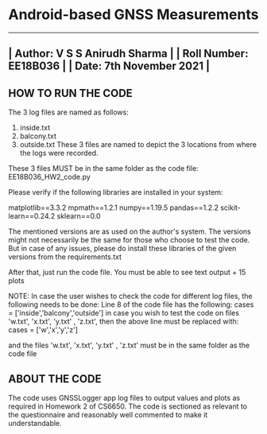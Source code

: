 # Android-based GNSS Measurements

-------------------------------------------------
|	Author: V S S Anirudh Sharma		|
|	Roll Number: EE18B036			|
|	Date: 7th November 2021			|
-------------------------------------------------

## HOW TO RUN THE CODE

The 3 log files are named as follows:
1. inside.txt
2. balcony.txt
3. outside.txt
These 3 files are named to depict the 3 locations from where the logs were recorded.

These 3 files MUST be in the same folder as the code file: EE18B036_HW2_code.py

Please verify if the following libraries are installed in your system:

matplotlib==3.3.2
mpmath==1.2.1
numpy==1.19.5
pandas==1.2.2
scikit-learn==0.24.2
sklearn==0.0

The mentioned versions are as used on the author's system. 
The versions might not necessarily be the same for those who choose to test the code.
But in case of any issues, please do install these libraries of the given versions from the requirements.txt

After that, just run the code file. You must be able to see text output + 15 plots

NOTE:
In case the user wishes to check the code for different log files, the following needs to be done:
Line 8 of the code file has the following:
		cases =  ['inside','balcony','outside']
in case you wish to test the code on files 'w.txt', 'x.txt', 'y.txt' , 'z.txt', then the above line must be replaced with:
		cases =  ['w','x','y','z']

and the files 'w.txt', 'x.txt', 'y.txt' , 'z.txt' must be in the same folder as the code file



## ABOUT THE CODE
The code uses GNSSLogger app log files to output values and plots as required in Homework 2 of CS6650.
The code is sectioned as relevant to the questionnaire and reasonably well commented to make it understandable.

